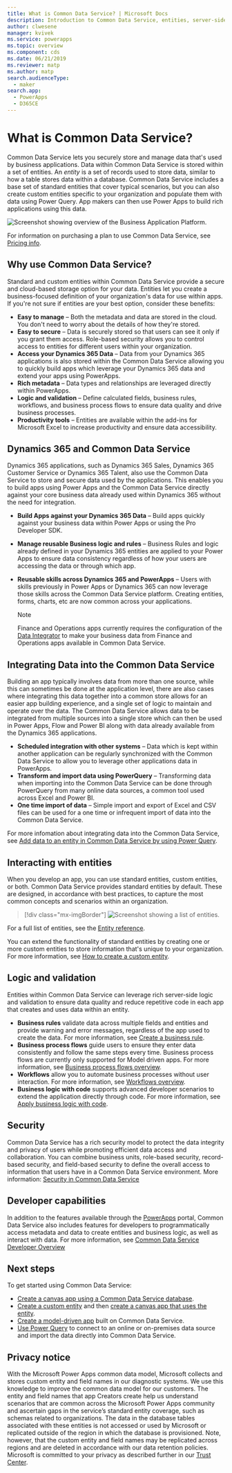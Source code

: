 ```yaml
---
title: What is Common Data Service? | Microsoft Docs
description: Introduction to Common Data Service, entities, server-side logic, security, and developer capabilities.
author: clwesene
manager: kvivek
ms.service: powerapps
ms.topic: overview
ms.component: cds
ms.date: 06/21/2019
ms.reviewer: matp
ms.author: matp
search.audienceType: 
  - maker
search.app: 
  - PowerApps
  - D365CE
---
```


# What is Common Data Service?
Common Data Service lets you securely store and manage data that's used by business applications. Data within Common Data Service is stored within a set of entities. An *entity* is a set of records used to store data, similar to how a table stores data within a database. Common Data Service includes a base set of standard entities that cover typical scenarios, but you can also create custom entities specific to your organization and populate them with data using Power Query. App makers can then use Power Apps to build rich applications using this data.

![Screenshot showing overview of the Business Application Platform.](./media/data-platform-cds-intro/platform.png "Platform Overview")

For information on purchasing a plan to use Common Data Service, see [Pricing info](../../administrator/pricing-billing-skus.md).

## Why use Common Data Service?
Standard and custom entities within Common Data Service provide a secure and cloud-based storage option for your data. Entities let you create a business-focused definition of your organization's data for use within apps. If you're not sure if entities are your best option, consider these benefits:

* **Easy to manage** &ndash; Both the metadata and data are stored in the cloud. You don't need to worry about the details of how they're stored.
* **Easy to secure** &ndash; Data is securely stored so that users can see it only if you grant them access. Role-based security allows you to control access to entities for different users within your organization.
* **Access your Dynamics 365 Data** &ndash; Data from your Dynamics 365 applications is also stored within the Common Data Service allowing you to quickly build apps which leverage your Dynamics 365 data and extend your apps using PowerApps.
* **Rich metadata** &ndash; Data types and relationships are leveraged directly within PowerApps.
* **Logic and validation** &ndash; Define calculated fields, business rules, workflows, and business process flows to ensure data quality and drive business processes.
* **Productivity tools** &ndash; Entities are available within the add-ins for Microsoft Excel to increase productivity and ensure data accessibility.

## Dynamics 365 and Common Data Service

Dynamics 365 applications, such as Dynamics 365 Sales, Dynamics 365 Customer Service or Dynamics 365 Talent, also use the Common Data Service to store and secure data used by the applications. This enables you to build apps using Power Apps and the Common Data Service directly against your core business data already used within Dynamics 365 without the need for integration.

* **Build Apps against your Dynamics 365 Data** &ndash; Build apps quickly against your business data within Power Apps or using the Pro Developer SDK.
* **Manage reusable Business logic and rules** &ndash; Business Rules and logic already defined in your Dynamics 365 entities are applied to your Power Apps to ensure data consistency regardless of how your users are accessing the data or through which app.
* **Reusable skills across Dynamics 365 and PowerApps** &ndash; Users with skills previously in Power Apps or Dynamics 365 can now leverage those skills across the Common Data Service platform. Creating entities, forms, charts, etc are now common across your applications.

    > [!NOTE]
    > Finance and Operations apps currently requires the configuration of the [Data Integrator](/power-platform/admin/data-integrator) to make your business data from Finance and Operations apps available in Common Data Service.

## Integrating Data into the Common Data Service

Building an app typically involves data from more than one source, while this can sometimes be done at the application level, there are also cases where integrating this data together into a common store allows for an easier app building experience, and a single set of logic to maintain and operate over the data. The Common Data Service allows data to be integrated from multiple sources into a single store which can then be used in Power Apps, Flow and Power BI along with data already available from the Dynamics 365 applications.

* **Scheduled integration with other systems** &ndash; Data which is kept within another application can be regularly synchronized with the Common Data Service to allow you to leverage other applications data in PowerApps.
* **Transform and import data using PowerQuery** &ndash; Transforming data when importing into the Common Data Service can be done through PowerQuery from many online data sources, a common tool used across Excel and Power BI.
* **One time import of data** &ndash; Simple import and export of Excel and CSV files can be used for a one time or infrequent import of data into the Common Data Service.

For more infomation about integrating data into the Common Data Service, see [Add data to an entity in Common Data Service by using Power Query](data-platform-cds-newentity-pq.md).

## Interacting with entities
When you develop an app, you can use standard entities, custom entities, or both. Common Data Service provides standard entities by default. These are designed, in accordance with best practices, to capture the most common concepts and scenarios within an organization.

> [!div class="mx-imgBorder"] 
> ![Screenshot showing a list of entities.](./media/data-platform-cds-intro/entitylist.png "Entity list")

For a full list of entities, see the [Entity reference](https://docs.microsoft.com/powerapps/developer/common-data-service/reference/about-entity-reference).

You can extend the functionality of standard entities by creating one or more custom entities to store information that's unique to your organization. For more information, see [How to create a custom entity](create-custom-entity.md).

## Logic and validation
Entities within Common Data Service can leverage rich server-side logic and validation to ensure data quality and reduce repetitive code in each app that creates and uses data within an entity.

* **Business rules** validate data across multiple fields and entities and provide warning and error messages, regardless of the app used to create the data. For more information, see [Create a business rule](./data-platform-create-business-rule.md).
* **Business process flows** guide users to ensure they enter data consistently and follow the same steps every time. Business process flows are currently only supported for Model driven apps. For more information, see [Business process flows overview](/dynamics365/customer-engagement/customize/business-process-flows-overview).
* **Workflows** allow you to automate business processes without user interaction. For more information, see [Workflows overview](/dynamics365/customer-engagement/customize/workflow-processes).
* **Business logic with code** supports advanced developer scenarios to extend the application directly through code. For more information, see [Apply business logic with code](../../developer/common-data-service/apply-business-logic-with-code.md).

## Security
Common Data Service has a rich security model to protect the data integrity and privacy of users while promoting efficient data access and collaboration. You can combine business units, role-based security, record-based security, and field-based security to define the overall access to information that users have in a Common Data Service environment. More information: [Security in Common Data Service](/power-platform/admin/wp-security) 

## Developer capabilities
In addition to the features available through the [PowerApps](https://make.powerapps.com/?utm_source=padocs&utm_medium=linkinadoc&utm_campaign=referralsfromdoc) portal, Common Data Service also includes features for developers to programmatically access metadata and data to create entities and business logic, as well as interact with data. For more information, see [Common Data Service Developer Overview](../../developer/common-data-service/overview.md)

## Next steps
To get started using Common Data Service:
- [Create a canvas app using a Common Data Service database](../canvas-apps/data-platform-create-app-scratch.md).
- [Create a custom entity](create-custom-entity.md) and then [create a canvas app that uses the entity](../canvas-apps/data-platform-create-app.md).
- [Create a model-driven app](/powerapps/maker/model-driven-apps/build-first-model-driven-app) built on Common Data Service.
- [Use Power Query](./data-platform-cds-newentity-pq.md) to connect to an online or on-premises data source and import the data directly into Common Data Service.

## Privacy notice
With the Microsoft Power Apps common data model, Microsoft collects and stores custom entity and field names in our diagnostic systems. We use this knowledge to improve the common data model for our customers. The entity and field names that app Creators create help us understand scenarios that are common across the Microsoft Power Apps community and ascertain gaps in the service’s standard entity coverage, such as schemas related to organizations. The data in the database tables associated with these entities is not accessed or used by Microsoft or replicated outside of the region in which the database is provisioned. Note, however, that the custom entity and field names may be replicated across regions and are deleted in accordance with our data retention policies. Microsoft is committed to your privacy as described further in our [Trust Center](https://www.microsoft.com/trustcenter/Privacy/default.aspx).
